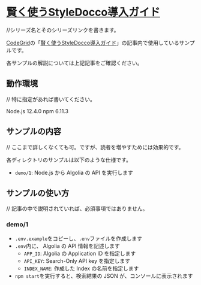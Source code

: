 # [賢く使うStyleDocco導入ガイド](https://app.codegrid.net/entry/styledocco-1)

//シリーズ名とそのシリーズリンクを書きます。

[CodeGrid](http://www.codegrid.net/)の「[賢く使うStyleDocco導入ガイド](https://app.codegrid.net/entry/styledocco-1)」の記事内で使用しているサンプルです。

各サンプルの解説については上記記事をご確認ください。

## 動作環境

// 特に指定があれば書いてください。

Node.js 12.4.0
npm 6.11.3

## サンプルの内容

// ここまで詳しくなくても可。ですが、読者を増やすためには効果的です。

各ディレクトリのサンプルは以下のような仕様です。

- `demo/1`: Node.js から Algolia の API を実行します

## サンプルの使い方

// 記事の中で説明されていれば、必須事項ではありません。

### demo/1

- `.env.example`をコピーし、`.env`ファイルを作成します
- `.env`内に、 Algolia の API 情報を記述します
  - `APP_ID`: Algolia の Application ID を指定します
  - `API_KEY`: Search-Only API key を指定します
  - `INDEX_NAME`: 作成した Index の名前を指定します
- `npm start`を実行すると、検索結果の JSON が、コンソールに表示されます


